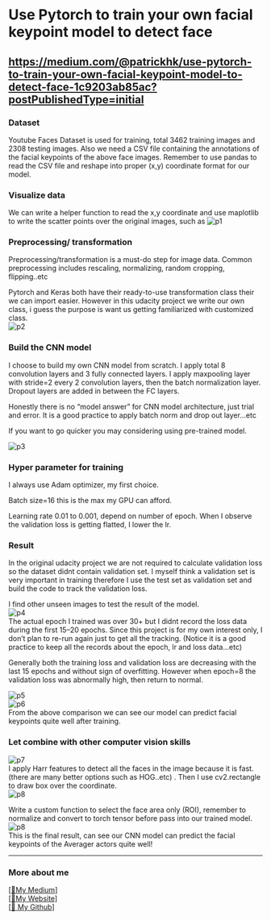 # Use Pytorch to train your own facial keypoint model to detect face
## https://medium.com/@patrickhk/use-pytorch-to-train-your-own-facial-keypoint-model-to-detect-face-1c9203ab85ac?postPublishedType=initial

### Dataset
Youtube Faces Dataset is used for training, total 3462 training images and 2308 testing images. Also we need a CSV file containing the annotations of the facial keypoints of the above face images. Remember to use pandas to read the CSV file and reshape into proper (x,y) coordinate format for our model.<br/>

### Visualize data
We can write a helper function to read the x,y coordinate and use maplotlib to write the scatter points over the original images, such as
![p1](https://cdn-images-1.medium.com/max/800/1*JU2ZY7TmadHS1PLlWq9EGA.png)<br/>

### Preprocessing/ transformation
Preprocessing/transformation is a must-do step for image data. Common preprocessing includes rescaling, normalizing, random cropping, flipping..etc <br/>

Pytorch and Keras both have their ready-to-use transformation class their we can import easier. However in this udacity project we write our own class, i guess the purpose is want us getting familiarized with customized class.<br/>
![p2](https://cdn-images-1.medium.com/max/800/1*muDzI7OXb-AcOnKx5eyWcg.png)<br/>
### Build the CNN model
I choose to build my own CNN model from scratch. I apply total 8 convolution layers and 3 fully connected layers. I apply maxpooling layer with stride=2 every 2 convolution layers, then the batch normalization layer. Dropout layers are added in between the FC layers.<br/>

Honestly there is no “model answer” for CNN model architecture, just trial and error. It is a good practice to apply batch norm and drop out layer…etc<br/>

If you want to go quicker you may considering using pre-trained model.<br/>

![p3](https://cdn-images-1.medium.com/max/800/1*rQJ_woX5R1FtbUHIOvc3gw.png)<br/>
### Hyper parameter for training
I always use Adam optimizer, my first choice.<br/>

Batch size=16 this is the max my GPU can afford.<br/>

Learning rate 0.01 to 0.001, depend on number of epoch. When I observe the validation loss is getting flatted, I lower the lr.<br/>
### Result
In the original udacity project we are not required to calculate validation loss so the dataset didnt contain validation set. I myself think a validation set is very important in training therefore I use the test set as validation set and build the code to track the validation loss.<br/>

I find other unseen images to test the result of the model.<br/>
![p4](https://cdn-images-1.medium.com/max/800/1*HFATChg0Bd1ZWOGqBdOLDA.png)<br/>
The actual epoch I trained was over 30+ but I didnt record the loss data during the first 15–20 epochs. Since this project is for my own interest only, I don’t plan to re-run again just to get all the tracking. (Notice it is a good practice to keep all the records about the epoch, lr and loss data…etc)<br/>

Generally both the training loss and validation loss are decreasing with the last 15 epochs and without sign of overfitting. However when epoch=8 the validation loss was abnormally high, then return to normal.<br/>


![p5](https://cdn-images-1.medium.com/max/800/1*K3AAi-Up2CpCYKMZtcokYw.png)<br/>
![p6](https://cdn-images-1.medium.com/max/800/1*soZpvZ5WSp3vsfrRf3muNw.png)<br/>
From the above comparison we can see our model can predict facial keypoints quite well after training.<br/>
### Let combine with other computer vision skills

![p7](https://cdn-images-1.medium.com/max/800/1*gicQHKIkkP07arA3DQSV-Q.png)<br/>
I apply Harr features to detect all the faces in the image because it is fast. (there are many better options such as HOG..etc) . Then I use cv2.rectangle to draw box over the coordinate.<br/>
![p8](https://cdn-images-1.medium.com/max/800/1*gWa5Y4TmFwDt7ZUChgQlPA.png)<br/>

Write a custom function to select the face area only (ROI), remember to normalize and convert to torch tensor before pass into our trained model.<br/>
![p8](https://cdn-images-1.medium.com/max/800/1*gMjlIzvrl75D6RVgmp8pRg.png)<br/>
This is the final result, can see our CNN model can predict the facial keypoints of the Averager actors quite well!

-------------------------------------------------------------------------------------------------------------------------------------
### More about me
[[:pencil:My Medium]](https://medium.com/@patrickhk)<br/>
[[:house_with_garden:My Website]](https://www.fiyeroleung.com/)<br/>
[[:space_invader:	My Github]](https://github.com/fiyero)<br/>
